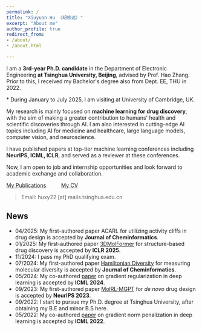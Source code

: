 ```yaml
---
permalink: /
title: "Xiuyuan Hu （胡修远）"
excerpt: "About me"
author_profile: true
redirect_from: 
- /about/
- /about.html

---
```


I am a **3rd-year Ph.D. candidate** in the Department of Electronic Engineering **at Tsinghua University, Beijing**, advised by Prof. Hao Zhang. Prior to this, I received my Bachelor's degree also from Dept. EE, THU in 2022.

\* During January to July 2025, I am visiting at University of Cambridge, UK.

My research is mainly focused on **machine learning for drug discovery**, with the aim of making a greater contribution to humans' health and scientific discoveries through AI. I am also interested in cutting-edge AI topics including AI for medicine and healthcare, large language models, computer vision, and neuroscience. 

I have published papers at top-tier machine learning conferences including **NeurIPS, ICML, ICLR**, and served as a reviewer at these conferences.

Now, I am open to job and internship opportunities and look forward to academic exchange and collaboration.

[My Publications](https://hxyfighter.github.io/publications/) &emsp; &emsp; [My CV](https://hxyfighter.github.io/cv/)

> Email: huxy22 [at] mails.tsinghua.edu.cn

## News
* 04/2025: My first-authored paper ACARL for utilizing activity cliffs in drug design is accepted by **Journal of Cheminformatics**.
* 01/2025: My first-authored paper [3DMolFormer](https://arxiv.org/abs/2502.05107) for structure-based drug discovery is accepted by **ICLR 2025**.
* 11/2024: I pass my PhD qualifying exam.
* 07/2024: My first-authored paper [Hamiltonian Diversity](https://jcheminf.biomedcentral.com/articles/10.1186/s13321-024-00883-4) for measuring molecular diversity is accepted by **Journal of Cheminformatics**.
* 05/2024: My co-authored [paper](https://arxiv.org/abs/2406.09723) on gradient regularization in deep learning is accepted by **ICML 2024**.
* 09/2023: My first-authored paper [MolRL-MGPT](https://arxiv.org/abs/2401.06155) for *de novo* drug design is accepted by **NeurIPS 2023**.
* 09/2022: I start to pursue my Ph.D. degree at Tsinghua University, after obtaining my B.E and minor B.S here.
* 05/2022: My co-authored [paper](https://arxiv.org/abs/2202.03599) on gradient norm penalization in deep learning is accepted by **ICML 2022**.

